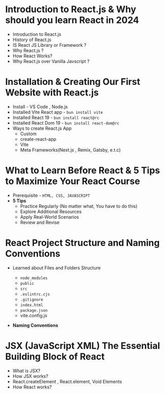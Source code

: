 # Introduction to React.js & Why should you learn React in 2024

- Introduction to React.js
-  History of React.js
- IS React JS Library or Framework ?
- Why React.js ?
- How React Works?
- Why React.js over Vanilla Javscript ?

# Installation & Creating Our First Website with React.js

- Install - VS Code , Node.js
- Installed Vite React app - `bun install vite`
- Installed React 19 - `bun install react@rc`
- Installed React Dom 19 - `bun install react-dom@rc`
- Ways to create React.js App
    - Custom 
    - create-react-app
    - Vite
    - Meta Frameworks(Next.js , Remix, Gatsby, e.t.c)
    
# What to Learn Before React & 5 Tips to Maximize Your React Course

- Prerequisite - `HTML, CSS, JAVASCRIPT`
- **5 Tips**
    - Practice Regularly (No matter what, You have to do this)
    - Explore Additional Resources 
    - Apply Real-World Scenarios
    - Review and Revise

# React Project Structure and Naming Conventions
- Learned about Files and Folders Structure
    - `node_modules` 
    - `public `
    - `src`
    - `.eslintrc.cjs`
    - `.gitignore`
    - `index.html` 
    - `package.json`
    - vite.config.js

- **Naming Conventions**

# JSX (JavaScript XML) The Essential Building Block of React

- What is JSX?
- How JSX works?
- React.createElement , React.element, Void Elements
- How React works?